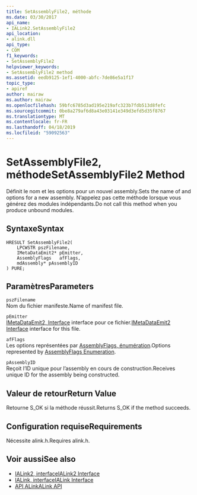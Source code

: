 ```yaml
---
title: SetAssemblyFile2, méthode
ms.date: 03/30/2017
api_name:
- IALink2.SetAssemblyFile2
api_location:
- alink.dll
api_type:
- COM
f1_keywords:
- SetAssemblyFile2
helpviewer_keywords:
- SetAssemblyFile2 method
ms.assetid: eedb9125-1ef1-4000-abfc-7de86e5a1f17
topic_type:
- apiref
author: mairaw
ms.author: mairaw
ms.openlocfilehash: 59bfc6785d3ad195e219afc323b7fdb513d8fefc
ms.sourcegitcommit: 0be8a279af6d8a43e03141e349d3efd5d35f8767
ms.translationtype: MT
ms.contentlocale: fr-FR
ms.lasthandoff: 04/18/2019
ms.locfileid: "59092563"
---
```

# <a name="setassemblyfile2-method"></a><span data-ttu-id="2f67d-102">SetAssemblyFile2, méthode</span><span class="sxs-lookup"><span data-stu-id="2f67d-102">SetAssemblyFile2 Method</span></span>
<span data-ttu-id="2f67d-103">Définit le nom et les options pour un nouvel assembly.</span><span class="sxs-lookup"><span data-stu-id="2f67d-103">Sets the name of and options for a new assembly.</span></span> <span data-ttu-id="2f67d-104">N’appelez pas cette méthode lorsque vous générez des modules indépendants.</span><span class="sxs-lookup"><span data-stu-id="2f67d-104">Do not call this method when you produce unbound modules.</span></span>  
  
## <a name="syntax"></a><span data-ttu-id="2f67d-105">Syntaxe</span><span class="sxs-lookup"><span data-stu-id="2f67d-105">Syntax</span></span>  
  
```  
HRESULT SetAssemblyFile2(  
    LPCWSTR pszFilename,  
    IMetaDataEmit2* pEmitter,  
    AssemblyFlags   afFlags,  
    mdAssembly* pAssemblyID  
) PURE;  
```  
  
## <a name="parameters"></a><span data-ttu-id="2f67d-106">Paramètres</span><span class="sxs-lookup"><span data-stu-id="2f67d-106">Parameters</span></span>  
 `pszFilename`  
 <span data-ttu-id="2f67d-107">Nom du fichier manifeste.</span><span class="sxs-lookup"><span data-stu-id="2f67d-107">Name of manifest file.</span></span>  
  
 `pEmitter`  
 <span data-ttu-id="2f67d-108">[IMetaDataEmit2, Interface](../../../../docs/framework/unmanaged-api/metadata/imetadataemit2-interface.md) interface pour ce fichier.</span><span class="sxs-lookup"><span data-stu-id="2f67d-108">[IMetaDataEmit2 Interface](../../../../docs/framework/unmanaged-api/metadata/imetadataemit2-interface.md) interface for this file.</span></span>  
  
 `afFlags`  
 <span data-ttu-id="2f67d-109">Les options représentées par [AssemblyFlags, énumération](../../../../docs/framework/unmanaged-api/metadata/assemblyflags-enumeration.md).</span><span class="sxs-lookup"><span data-stu-id="2f67d-109">Options represented by [AssemblyFlags Enumeration](../../../../docs/framework/unmanaged-api/metadata/assemblyflags-enumeration.md).</span></span>  
  
 `pAssemblyID`  
 <span data-ttu-id="2f67d-110">Reçoit l’ID unique pour l’assembly en cours de construction.</span><span class="sxs-lookup"><span data-stu-id="2f67d-110">Receives unique ID for the assembly being constructed.</span></span>  
  
## <a name="return-value"></a><span data-ttu-id="2f67d-111">Valeur de retour</span><span class="sxs-lookup"><span data-stu-id="2f67d-111">Return Value</span></span>  
 <span data-ttu-id="2f67d-112">Retourne S_OK si la méthode réussit.</span><span class="sxs-lookup"><span data-stu-id="2f67d-112">Returns S_OK if the method succeeds.</span></span>  
  
## <a name="requirements"></a><span data-ttu-id="2f67d-113">Configuration requise</span><span class="sxs-lookup"><span data-stu-id="2f67d-113">Requirements</span></span>  
 <span data-ttu-id="2f67d-114">Nécessite alink.h.</span><span class="sxs-lookup"><span data-stu-id="2f67d-114">Requires alink.h.</span></span>  
  
## <a name="see-also"></a><span data-ttu-id="2f67d-115">Voir aussi</span><span class="sxs-lookup"><span data-stu-id="2f67d-115">See also</span></span>

- [<span data-ttu-id="2f67d-116">IALink2, interface</span><span class="sxs-lookup"><span data-stu-id="2f67d-116">IALink2 Interface</span></span>](../../../../docs/framework/unmanaged-api/alink/ialink2-interface.md)
- [<span data-ttu-id="2f67d-117">IALink, interface</span><span class="sxs-lookup"><span data-stu-id="2f67d-117">IALink Interface</span></span>](../../../../docs/framework/unmanaged-api/alink/ialink-interface.md)
- [<span data-ttu-id="2f67d-118">API ALink</span><span class="sxs-lookup"><span data-stu-id="2f67d-118">ALink API</span></span>](../../../../docs/framework/unmanaged-api/alink/index.md)
